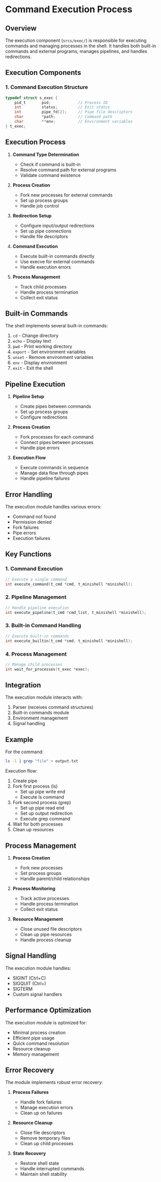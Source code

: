 # Command Execution Process

## Overview

The execution component (`srcs/exec/`) is responsible for executing commands and managing processes in the shell. It handles both built-in commands and external programs, manages pipelines, and handles redirections.

## Execution Components

### 1. Command Execution Structure
```c
typedef struct s_exec {
    pid_t       pid;            // Process ID
    int         status;         // Exit status
    int         pipe_fd[2];     // Pipe file descriptors
    char        *path;          // Command path
    char        **env;          // Environment variables
} t_exec;
```

## Execution Process

1. **Command Type Determination**
   - Check if command is built-in
   - Resolve command path for external programs
   - Validate command existence

2. **Process Creation**
   - Fork new processes for external commands
   - Set up process groups
   - Handle job control

3. **Redirection Setup**
   - Configure input/output redirections
   - Set up pipe connections
   - Handle file descriptors

4. **Command Execution**
   - Execute built-in commands directly
   - Use execve for external commands
   - Handle execution errors

5. **Process Management**
   - Track child processes
   - Handle process termination
   - Collect exit status

## Built-in Commands

The shell implements several built-in commands:
1. `cd` - Change directory
2. `echo` - Display text
3. `pwd` - Print working directory
4. `export` - Set environment variables
5. `unset` - Remove environment variables
6. `env` - Display environment
7. `exit` - Exit the shell

## Pipeline Execution

1. **Pipeline Setup**
   - Create pipes between commands
   - Set up process groups
   - Configure redirections

2. **Process Creation**
   - Fork processes for each command
   - Connect pipes between processes
   - Handle pipe errors

3. **Execution Flow**
   - Execute commands in sequence
   - Manage data flow through pipes
   - Handle pipeline failures

## Error Handling

The execution module handles various errors:
- Command not found
- Permission denied
- Fork failures
- Pipe errors
- Execution failures

## Key Functions

### 1. Command Execution
```c
// Execute a single command
int execute_command(t_cmd *cmd, t_minishell *minishell);
```

### 2. Pipeline Management
```c
// Handle pipeline execution
int execute_pipeline(t_cmd *cmd_list, t_minishell *minishell);
```

### 3. Built-in Command Handling
```c
// Execute built-in commands
int execute_builtin(t_cmd *cmd, t_minishell *minishell);
```

### 4. Process Management
```c
// Manage child processes
int wait_for_processes(t_exec *exec);
```

## Integration

The execution module interacts with:
1. Parser (receives command structures)
2. Built-in commands module
3. Environment management
4. Signal handling

## Example

For the command:
```bash
ls -l | grep "file" > output.txt
```

Execution flow:
1. Create pipe
2. Fork first process (ls)
   - Set up pipe write end
   - Execute ls command
3. Fork second process (grep)
   - Set up pipe read end
   - Set up output redirection
   - Execute grep command
4. Wait for both processes
5. Clean up resources

## Process Management

1. **Process Creation**
   - Fork new processes
   - Set process groups
   - Handle parent/child relationships

2. **Process Monitoring**
   - Track active processes
   - Handle process termination
   - Collect exit status

3. **Resource Management**
   - Close unused file descriptors
   - Clean up pipe resources
   - Handle process cleanup

## Signal Handling

The execution module handles:
- SIGINT (Ctrl+C)
- SIGQUIT (Ctrl+\)
- SIGTERM
- Custom signal handlers

## Performance Optimization

The execution module is optimized for:
- Minimal process creation
- Efficient pipe usage
- Quick command resolution
- Resource cleanup
- Memory management

## Error Recovery

The module implements robust error recovery:
1. **Process Failures**
   - Handle fork failures
   - Manage execution errors
   - Clean up on failures

2. **Resource Cleanup**
   - Close file descriptors
   - Remove temporary files
   - Clean up child processes

3. **State Recovery**
   - Restore shell state
   - Handle interrupted commands
   - Maintain shell stability 
